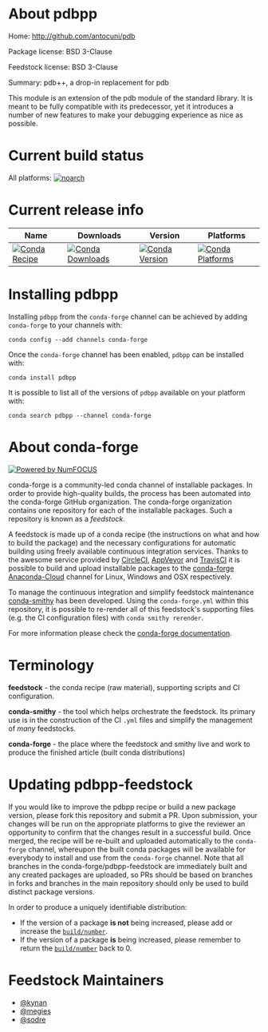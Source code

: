 <!--
# -*- mode: jinja -*-
-->

About pdbpp
===========

Home: http://github.com/antocuni/pdb

Package license: BSD 3-Clause

Feedstock license: BSD 3-Clause

Summary: pdb++, a drop-in replacement for pdb

This module is an extension of the pdb module of the standard library.
It is meant to be fully compatible with its predecessor, yet it introduces
a number of new features to make your debugging experience as nice as possible.


Current build status
====================

All platforms:
[![noarch](https://img.shields.io/circleci/project/github/conda-forge/pdbpp-feedstock/master.svg?label=noarch)](https://circleci.com/gh/conda-forge/pdbpp-feedstock)

Current release info
====================

| Name | Downloads | Version | Platforms |
| --- | --- | --- | --- |
| [![Conda Recipe](https://img.shields.io/badge/recipe-pdbpp-green.svg)](https://anaconda.org/conda-forge/pdbpp) | [![Conda Downloads](https://img.shields.io/conda/dn/conda-forge/pdbpp.svg)](https://anaconda.org/conda-forge/pdbpp) | [![Conda Version](https://img.shields.io/conda/vn/conda-forge/pdbpp.svg)](https://anaconda.org/conda-forge/pdbpp) | [![Conda Platforms](https://img.shields.io/conda/pn/conda-forge/pdbpp.svg)](https://anaconda.org/conda-forge/pdbpp) |

Installing pdbpp
================

Installing `pdbpp` from the `conda-forge` channel can be achieved by adding `conda-forge` to your channels with:

```
conda config --add channels conda-forge
```

Once the `conda-forge` channel has been enabled, `pdbpp` can be installed with:

```
conda install pdbpp
```

It is possible to list all of the versions of `pdbpp` available on your platform with:

```
conda search pdbpp --channel conda-forge
```


About conda-forge
=================

[![Powered by NumFOCUS](https://img.shields.io/badge/powered%20by-NumFOCUS-orange.svg?style=flat&colorA=E1523D&colorB=007D8A)](http://numfocus.org)

conda-forge is a community-led conda channel of installable packages.
In order to provide high-quality builds, the process has been automated into the
conda-forge GitHub organization. The conda-forge organization contains one repository
for each of the installable packages. Such a repository is known as a *feedstock*.

A feedstock is made up of a conda recipe (the instructions on what and how to build
the package) and the necessary configurations for automatic building using freely
available continuous integration services. Thanks to the awesome service provided by
[CircleCI](https://circleci.com/), [AppVeyor](https://www.appveyor.com/)
and [TravisCI](https://travis-ci.org/) it is possible to build and upload installable
packages to the [conda-forge](https://anaconda.org/conda-forge)
[Anaconda-Cloud](https://anaconda.org/) channel for Linux, Windows and OSX respectively.

To manage the continuous integration and simplify feedstock maintenance
[conda-smithy](https://github.com/conda-forge/conda-smithy) has been developed.
Using the ``conda-forge.yml`` within this repository, it is possible to re-render all of
this feedstock's supporting files (e.g. the CI configuration files) with ``conda smithy rerender``.

For more information please check the [conda-forge documentation](https://conda-forge.org/docs/).

Terminology
===========

**feedstock** - the conda recipe (raw material), supporting scripts and CI configuration.

**conda-smithy** - the tool which helps orchestrate the feedstock.
                   Its primary use is in the construction of the CI ``.yml`` files
                   and simplify the management of *many* feedstocks.

**conda-forge** - the place where the feedstock and smithy live and work to
                  produce the finished article (built conda distributions)


Updating pdbpp-feedstock
========================

If you would like to improve the pdbpp recipe or build a new
package version, please fork this repository and submit a PR. Upon submission,
your changes will be run on the appropriate platforms to give the reviewer an
opportunity to confirm that the changes result in a successful build. Once
merged, the recipe will be re-built and uploaded automatically to the
`conda-forge` channel, whereupon the built conda packages will be available for
everybody to install and use from the `conda-forge` channel.
Note that all branches in the conda-forge/pdbpp-feedstock are
immediately built and any created packages are uploaded, so PRs should be based
on branches in forks and branches in the main repository should only be used to
build distinct package versions.

In order to produce a uniquely identifiable distribution:
 * If the version of a package **is not** being increased, please add or increase
   the [``build/number``](https://conda.io/docs/user-guide/tasks/build-packages/define-metadata.html#build-number-and-string).
 * If the version of a package **is** being increased, please remember to return
   the [``build/number``](https://conda.io/docs/user-guide/tasks/build-packages/define-metadata.html#build-number-and-string)
   back to 0.

Feedstock Maintainers
=====================

* [@kynan](https://github.com/kynan/)
* [@megies](https://github.com/megies/)
* [@sodre](https://github.com/sodre/)

